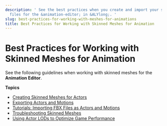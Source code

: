 ```yaml
---
description: ' See the best practices when you create and import your skinned mesh
  files for the &animation-editor; in &ALYlong;. '
slug: best-practices-for-working-with-meshes-for-animations
title: Best Practices for Working with Skinned Meshes for Animation
---
```

# Best Practices for Working with Skinned Meshes for Animation<a name="best-practices-for-working-with-meshes-for-animations"></a>

See the following guidelines when working with skinned meshes for the **Animation Editor**\.

**Topics**
+ [Creating Skinned Meshes for Actors](/docs/userguide/fbx/import/create-skinned-meshes-best-practices.md)
+ [Exporting Actors and Motions](/docs/userguide/fbx/import/export-actors-motons.md)
+ [Tutorials: Importing FBX Files as Actors and Motions](importing-fbx-files-as-actors-motions.md)
+ [Troubleshooting Skinned Meshes](/docs/userguide/fbx/import/export-skinned-meshes-troubleshooting.md)
+ [Using Actor LODs to Optimize Game Performance](using-actor-LODs-optimize-game-performance.md)